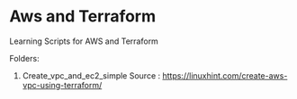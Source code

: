 # Aws and Terraform
Learning Scripts for AWS and Terraform


Folders: 
1. Create_vpc_and_ec2_simple
    Source : https://linuxhint.com/create-aws-vpc-using-terraform/

